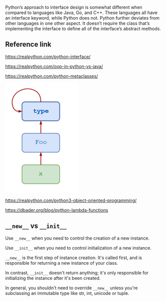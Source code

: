 
Python’s approach to interface design is somewhat different when compared to languages like Java, Go, and C++. These languages all have an interface keyword, while Python does not. Python further deviates from other languages in one other aspect. It doesn’t require the class that’s implementing the interface to define all of the interface’s abstract methods.



## Reference link 

https://realpython.com/python-interface/

https://realpython.com/oop-in-python-vs-java/

https://realpython.com/python-metaclasses/

![alt text](img/class-chain.png)

https://realpython.com/python3-object-oriented-programming/

https://dbader.org/blog/python-lambda-functions


## `__new__` vs `__init__`

Use `__new__` when you need to control the creation of a new instance.

Use `__init__` when you need to control initialization of a new instance.

`__new__` is the first step of instance creation. It's called first, and is responsible for returning a new instance of your class.

In contrast, `__init__` doesn't return anything; it's only responsible for initializing the instance after it's been created.

In general, you shouldn't need to override `__new__` unless you're subclassing an immutable type like str, int, unicode or tuple.